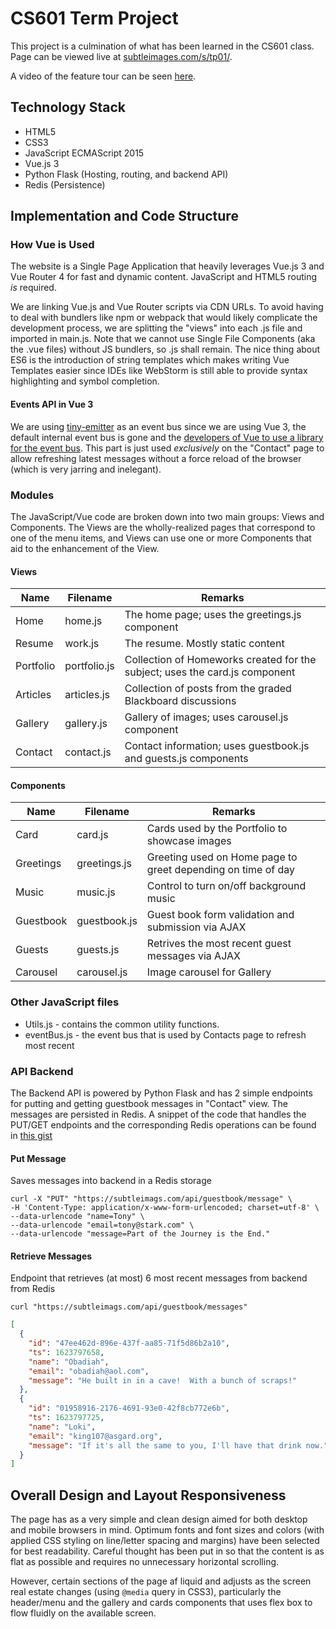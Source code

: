 # CS601 Term Project

This project is a culmination of what has been learned in the CS601 class.  Page can be viewed live at [subtleimages.com/s/tp01/](https://www.subtleimages.com/s/tp01/).

A video of the feature tour can be seen [here](https://youtu.be/Xl8y_MR7ps0).

## Technology Stack

- HTML5
- CSS3
- JavaScript ECMAScript 2015
- Vue.js 3
- Python Flask (Hosting, routing, and backend API)
- Redis (Persistence)

## Implementation and Code Structure

### How Vue is Used 

The website is a Single Page Application that heavily leverages Vue.js 3 and Vue Router 4 for fast and dynamic content.  JavaScript and HTML5 routing _is_ required.  

We are linking Vue.js and Vue Router scripts via CDN URLs.  To avoid having to deal with bundlers like npm or webpack that would likely complicate the development process, we are splitting the "views" into each .js file and imported in main.js.  Note that we cannot use Single File Components (aka the .vue files) without JS bundlers, so .js shall remain.  The nice thing about ES6 is the introduction of string templates which makes writing Vue Templates easier since IDEs like WebStorm is still able to provide syntax highlighting and symbol completion.

#### Events API in Vue 3

We are using [tiny-emitter](https://github.com/scottcorgan/tiny-emitter) as an event bus since we are using Vue 3,  the default internal event bus is gone and the [developers of Vue to use a library for the event bus](https://v3.vuejs.org/guide/migration/events-api.html#_3-x-update).  This part is just used _exclusively_ on the "Contact" page to allow refreshing latest messages without a force reload of the browser (which is very jarring and inelegant).

### Modules

The JavaScript/Vue code are broken down into two main groups: Views and Components.  The Views are the wholly-realized pages that correspond to one of the menu items, and Views can use one or more Components that aid to the enhancement of the View.

#### Views

| Name | Filename | Remarks |
| ---- | --- | --- |
| Home | home.js | The home page; uses the greetings.js component|
| Resume | work.js | The resume.  Mostly static content |
| Portfolio | portfolio.js | Collection of Homeworks created for the subject; uses the card.js component |
| Articles | articles.js | Collection of posts from the graded Blackboard discussions |
| Gallery | gallery.js | Gallery of images; uses carousel.js component |
| Contact | contact.js | Contact information; uses guestbook.js and guests.js components |

#### Components

| Name | Filename | Remarks |
| ---- | --- | --- |
| Card | card.js | Cards used by the Portfolio to showcase images |
| Greetings | greetings.js | Greeting used on Home page to greet depending on time of day |
| Music | music.js | Control to turn on/off background music |
| Guestbook | guestbook.js | Guest book form validation and submission via AJAX |
| Guests | guests.js | Retrives the most recent guest messages via AJAX |
| Carousel | carousel.js | Image carousel for Gallery |

### Other JavaScript files

- Utils.js - contains the common utility functions.
- eventBus.js - the event bus that is used by Contacts page to refresh most recent 

### API Backend

The Backend API is powered by Python Flask and has 2 simple endpoints for putting and getting guestbook messages in "Contact" view.  The messages are persisted in Redis.  A snippet of the code that handles the PUT/GET endpoints and the corresponding Redis operations can be found in [this gist](https://gist.github.com/dalegaspi/f65397f4d987782cede4dfaf3c396eaf)

#### Put Message
Saves messages into backend in a Redis storage

```
curl -X "PUT" "https://subtleimags.com/api/guestbook/message" \
-H 'Content-Type: application/x-www-form-urlencoded; charset=utf-8' \
--data-urlencode "name=Tony" \
--data-urlencode "email=tony@stark.com" \
--data-urlencode "message=Part of the Journey is the End."
```

#### Retrieve Messages
Endpoint that retrieves (at most) 6 most recent messages from backend from Redis

```
curl "https://subtleimags.com/api/guestbook/messages"
```

```json
[
  {
    "id": "47ee462d-896e-437f-aa85-71f5d86b2a10",
    "ts": 1623797658,
    "name": "Obadiah",
    "email": "obadiah@aol.com",
    "message": "He built in in a cave!  With a bunch of scraps!"
  },
  {
    "id": "01958916-2176-4691-93e0-42f8cb772e6b",
    "ts": 1623797725,
    "name": "Loki",
    "email": "king107@asgard.org",
    "message": "If it's all the same to you, I'll have that drink now."
  }
]
```

## Overall Design and Layout Responsiveness

The page has as a very simple and clean design aimed for both desktop and mobile browsers in mind. Optimum fonts and font sizes and colors (with applied CSS styling on line/letter spacing and margins) have been selected for best readability. Careful thought has been put in so that the content is as flat as possible and requires no unnecessary horizontal scrolling.

However, certain sections of the page af liquid and adjusts as the screen real estate changes (using `@media` query in CSS3), particularly the header/menu and the gallery and cards components that uses flex box to flow fluidly on the available screen. 







